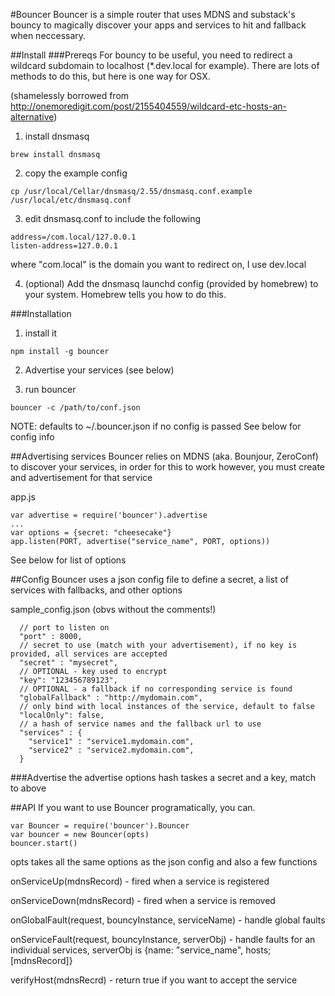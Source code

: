 #Bouncer
Bouncer is a simple router that uses MDNS and substack's bouncy to magically discover your apps and services to hit and fallback when neccessary. 

##Install
###Prereqs
For bouncy to be useful, you need to redirect a wildcard subdomain to localhost (*.dev.local for example). There are lots of methods to do this, but here is one way for OSX.

(shamelessly borrowed from http://onemoredigit.com/post/2155404559/wildcard-etc-hosts-an-alternative)

1. install dnsmasq

``` 
brew install dnsmasq
```

2. copy the example config

``` 
cp /usr/local/Cellar/dnsmasq/2.55/dnsmasq.conf.example /usr/local/etc/dnsmasq.conf
```

3. edit dnsmasq.conf to include the following

```
address=/com.local/127.0.0.1
listen-address=127.0.0.1
```

where "com.local" is the domain you want to redirect on, I use dev.local

4. (optional) Add the dnsmasq launchd config (provided by homebrew) to your system. Homebrew tells you how to do this.

###Installation
1. install it

```
npm install -g bouncer
```

2. Advertise your services (see below)

3. run bouncer
```
bouncer -c /path/to/conf.json
```

NOTE: defaults to ~/.bouncer.json if no config is passed
See below for config info

##Advertising services
Bouncer relies on MDNS (aka. Bounjour, ZeroConf) to discover your services, in order for this to work however, you must create and advertisement for that service

app.js
```
var advertise = require('bouncer').advertise
...
var options = {secret: "cheesecake"}
app.listen(PORT, advertise("service_name", PORT, options))
```

See below for list of options

##Config
Bouncer uses a json config file to define a secret, a list of services with fallbacks, and other options

sample_config.json (obvs without the comments!)
```
  // port to listen on
  "port" : 8000,
  // secret to use (match with your advertisement), if no key is provided, all services are accepted
  "secret" : "mysecret",
  // OPTIONAL - key used to encrypt
  "key": "123456789123",
  // OPTIONAL - a fallback if no corresponding service is found
  "globalFallback" : "http://mydomain.com",
  // only bind with local instances of the service, default to false
  "localOnly": false,
  // a hash of service names and the fallback url to use
  "services" : {
    "service1" : "service1.mydomain.com",
    "service2" : "service2.mydomain.com",
  }
```

###Advertise
the advertise options hash taskes a secret and a key, match to above

##API
If you want to use Bouncer programatically, you can.

```
var Bouncer = require('bouncer').Bouncer
var bouncer = new Bouncer(opts)
bouncer.start()
```

opts takes all the same options as the json config and also a few functions

onServiceUp(mdnsRecord) - fired when a service is registered

onServiceDown(mdnsRecord) - fired when a service is removed

onGlobalFault(request, bouncyInstance, serviceName) - handle global faults

onServiceFault(request, bouncyInstance, serverObj) - handle faults for an individual services, serverObj is {name: "service_name", hosts; [mdnsRecord]}

verifyHost(mdnsRecrd) - return true if you want to accept the service



